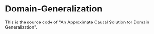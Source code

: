 # Domain-Generalization
This is the source code of "An Approximate Causal Solution for Domain Generalization".
